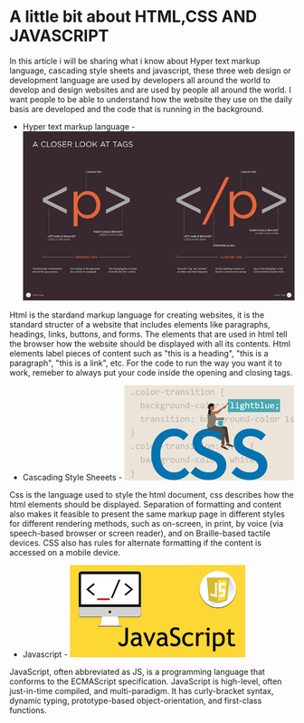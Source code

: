 # A little bit about HTML,CSS AND JAVASCRIPT

<p> In this article i will be sharing what i know about Hyper text markup language, cascading style sheets and javascript, these three web design
or development language are used by developers all around the world to develop and design websites and are used by people all around the world. 
I want people to be able to understand how the website they use on the daily basis are developed and the code that is running in the background. </p>

* Hyper text markup language -
![A picture of the paragraph tag](paragraph.png.jpg)
<p> Html is the stardand markup language for creating websites, it is the standard structer of a website that includes elements like paragraphs,
headings, links, buttons, and forms. The elements that are used in html tell the browser how the  website should be displayed with all its contents.
 Html elements label pieces of content such as "this is a heading", "this is a paragraph", "this is a link", etc. For the code to run the way you 
want it to work, remeber to always put your code inside the opening and closing tags.</p>

* Cascading Style Sheeets - 
![A picture of the paragraph tag](csspic.png)
<p>Css is the language used to style the html document, css describes how the html elements should be displayed. Separation of formatting and content 
 also makes it feasible to present the same markup page in different styles for different rendering methods, such as on-screen, in print, by voice (via
 speech-based browser or screen reader), and on Braille-based tactile devices. CSS also has rules for alternate formatting if the content is accessed on
 a mobile device.</p>

* Javascript - 
![A picture of the paragraph tag](js.png)
<p>JavaScript, often abbreviated as JS, is a programming language that conforms to the ECMAScript specification. JavaScript is high-level, often just-in-time 
compiled, and multi-paradigm. It has curly-bracket syntax, dynamic typing, prototype-based object-orientation, and first-class functions.</p>

